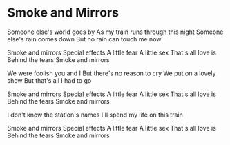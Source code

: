 # Smoke and Mirrors

Someone else's world goes by
As my train runs through this night
Someone else's rain comes down
But no rain can touch me now

Smoke and mirrors
Special effects
A little fear
A little sex
That's all love is
Behind the tears
Smoke and mirrors

We were foolish you and I
But there's no reason to cry
We put on a lovely show
But that's all I had to go

Smoke and mirrors
Special effects
A little fear
A little sex
That's all love is
Behind the tears
Smoke and mirrors

I don't know the station's names
I'll spend my life on this train

Smoke and mirrors
Special effects
A little fear
A little sex
That's all love is
Behind the tears
Smoke and mirrors
